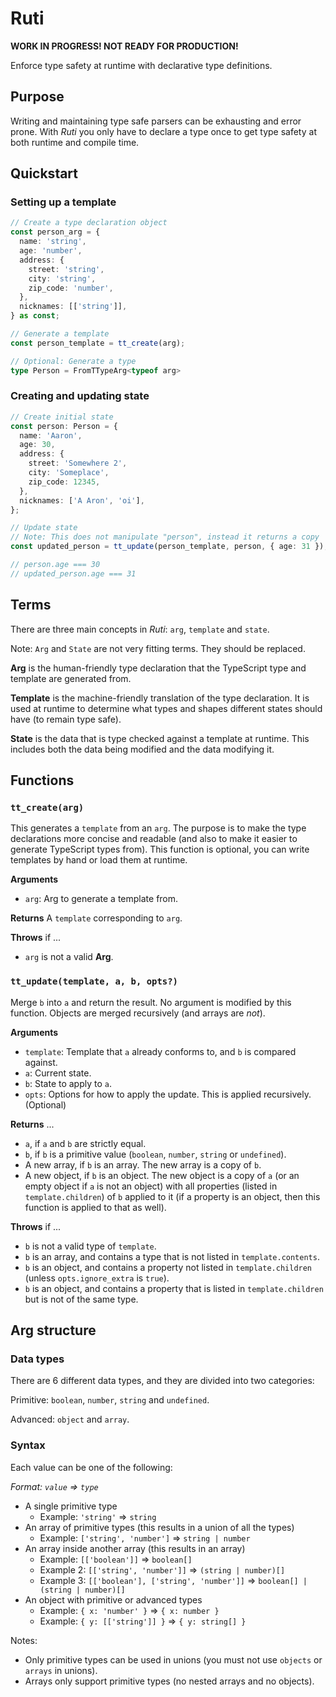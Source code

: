# Ruti

**WORK IN PROGRESS! NOT READY FOR PRODUCTION!**

Enforce type safety at runtime with declarative type definitions.

## Purpose

Writing and maintaining type safe parsers can be exhausting and error prone. With *Ruti* you only have to declare a type once to get type safety at both runtime and compile time.

## Quickstart

### Setting up a template

```ts
// Create a type declaration object
const person_arg = {
  name: 'string',
  age: 'number',
  address: {
    street: 'string',
    city: 'string',
    zip_code: 'number',
  },
  nicknames: [['string']],
} as const;

// Generate a template
const person_template = tt_create(arg);

// Optional: Generate a type
type Person = FromTTypeArg<typeof arg>
```

### Creating and updating state

```ts
// Create initial state
const person: Person = {
  name: 'Aaron',
  age: 30,
  address: {
    street: 'Somewhere 2',
    city: 'Someplace',
    zip_code: 12345,
  },
  nicknames: ['A Aron', 'oi'],
};

// Update state
// Note: This does not manipulate "person", instead it returns a copy
const updated_person = tt_update(person_template, person, { age: 31 });

// person.age === 30
// updated_person.age === 31
```

## Terms

There are three main concepts in *Ruti*: ``arg``, ``template`` and ``state``.

Note: ``Arg`` and ``State`` are not very fitting terms. They should be replaced.

**Arg** is the human-friendly type declaration that the TypeScript type and template are generated from.

**Template** is the machine-friendly translation of the type declaration. It is used at runtime to determine what types and shapes different states should have (to remain type safe).

**State** is the data that is type checked against a template at runtime. This includes both the data being modified and the data modifying it.

## Functions

### ``tt_create(arg)``

This generates a ``template`` from an ``arg``. The purpose is to make the type declarations more concise and readable (and also to make it easier to generate TypeScript types from). This function is optional, you can write templates by hand or load them at runtime.

**Arguments**

* ``arg``: Arg to generate a template from.

**Returns** A ``template`` corresponding to ``arg``.

**Throws** if ...

* ``arg`` is not a valid **Arg**.

### ``tt_update(template, a, b, opts?)``

Merge ``b`` into ``a`` and return the result. No argument is modified by this function. Objects are merged recursively (and arrays are *not*).

**Arguments**

* ``template``: Template that ``a`` already conforms to, and ``b`` is compared against.
* ``a``: Current state.
* ``b``: State to apply to ``a``.
* ``opts``: Options for how to apply the update. This is applied recursively. (Optional)

**Returns** ...

* ``a``, if ``a`` and ``b`` are strictly equal.
* ``b``, if ``b`` is a primitive value (``boolean``, ``number``, ``string`` or ``undefined``).
* A new array, if ``b`` is an array. The new array is a copy of ``b``.
* A new object, if ``b`` is an object. The new object is a copy of ``a`` (or an empty object if ``a`` is not an object) with all properties (listed in ``template.children``) of ``b`` applied to it (if a property is an object, then this function is applied to that as well).

**Throws** if ...

* ``b`` is not a valid type of ``template``.
* ``b`` is an array, and contains a type that is not listed in ``template.contents``.
* ``b`` is an object, and contains a property not listed in ``template.children`` (unless ``opts.ignore_extra`` is ``true``).
* ``b`` is an object, and contains a property that is listed in ``template.children`` but is not of the same type.

## Arg structure

### Data types

There are 6 different data types, and they are divided into two categories:

Primitive: ``boolean``, ``number``, ``string`` and ``undefined``.

Advanced: ``object`` and ``array``.

### Syntax

Each value can be one of the following:

*Format: ``value`` => ``type``*

* A single primitive type
  - Example: ``'string'`` => ``string``
* An array of primitive types (this results in a union of all the types)
  - Example: ``['string', 'number']`` => ``string | number``
* An array inside another array (this results in an array)
  - Example: ``[['boolean']]`` => ``boolean[]``
  - Example 2: ``[['string', 'number']]`` => ``(string | number)[]``
  - Example 3: ``[['boolean'], ['string', 'number']]`` => ``boolean[] | (string | number)[]``
* An object with primitive or advanced types
  - Example: ``{ x: 'number' }`` => ``{ x: number }``
  - Example: ``{ y: [['string']] }`` => ``{ y: string[] }``

Notes:
* Only primitive types can be used in unions (you must not use ``objects`` or ``arrays`` in unions).
* Arrays only support primitive types (no nested arrays and no objects).
